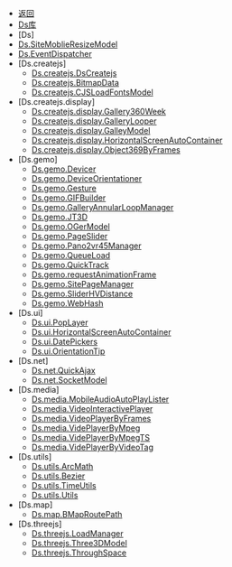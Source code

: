 - [返回](/README)
- [Ds库](Ds/README)
- [Ds]
- [Ds.SiteMoblieResizeModel](Ds/SiteMoblieResizeModel)
- [Ds.EventDispatcher](Ds/EventDispatcher)
- [Ds.createjs]
  - [Ds.createjs.DsCreatejs](Ds/createjs/DsCreatejs)
  - [Ds.createjs.BitmapData](Ds/createjs/BitmapData)
  - [Ds.createjs.CJSLoadFontsModel](Ds/createjs/CJSLoadFontsModel)
- [Ds.createjs.display]
  <!-- - [Ds.createjs.display.CutlineContainer](Ds/createjs/display/CutlineContainer) -->
  <!-- - [Ds.createjs.display.DrawingBoard.js](Ds/createjs/display/DrawingBoard) -->
  <!-- - [Ds.createjs.display.DrawingBoardSenior](Ds/createjs/display/DrawingBoardSenior) -->
  - [Ds.createjs.display.Gallery360Week](Ds/createjs/display/Gallery360Week)
  - [Ds.createjs.display.GalleryLooper](Ds/createjs/display/GalleryLooper)
  - [Ds.createjs.display.GalleyModel](Ds/createjs/display/GalleyModel)
  - [Ds.createjs.display.HorizontalScreenAutoContainer](Ds/createjs/display/HorizontalScreenAutoContainer)
  - [Ds.createjs.display.Object369ByFrames](Ds/createjs/display/Object369ByFrames)
  <!-- - [Ds.createjs.display.SliderSelectionPanel](Ds/createjs/display/SliderSelectionPanel) -->
- [Ds.gemo]
  - [Ds.gemo.Devicer](Ds/gemo/Devicer)
  - [Ds.gemo.DeviceOrientationer](Ds/gemo/DeviceOrientationer)
  - [Ds.gemo.Gesture](Ds/gemo/Gesture)
  - [Ds.gemo.GIFBuilder](Ds/gemo/GIFBuilder)
  - [Ds.gemo.GalleryAnnularLoopManager](Ds/gemo/GalleryAnnularLoopManager)
  <!-- - [Ds.gemo.InputInteractive](Ds/gemo/InputInteractive) -->
  - [Ds.gemo.JT3D](Ds/gemo/JT3D)
  - [Ds.gemo.OGerModel](Ds/gemo/OGerModel)
  - [Ds.gemo.PageSlider](Ds/gemo/PageSlider)
  - [Ds.gemo.Pano2vr45Manager](Ds/gemo/Pano2vr45Manager)
  - [Ds.gemo.QueueLoad](Ds/gemo/QueueLoad)
  - [Ds.gemo.QuickTrack](Ds/gemo/QuickTrack)
  - [Ds.gemo.requestAnimationFrame](Ds/gemo/requestAnimationFrame)
  - [Ds.gemo.SitePageManager](Ds/gemo/SitePageManager)
  <!-- - [Ds.gemo.SliderDistance](Ds/gemo/SliderDistance) -->
  - [Ds.gemo.SliderHVDistance](Ds/gemo/SliderHVDistance)
  - [Ds.gemo.WebHash](Ds/gemo/WebHash)
- [Ds.ui]
  - [Ds.ui.PopLayer](Ds/ui/PopLayer)
  - [Ds.ui.HorizontalScreenAutoContainer](Ds/ui/HorizontalScreenAutoContainer)
  - [Ds.ui.DatePickers](Ds/ui/DatePickers)
  - [Ds.ui.OrientationTip](Ds/ui/OrientationTip)
  <!-- - [Ds.ui.DIVMovieClip](Ds/ui/DIVMovieClip) -->
  <!-- - [Ds.ui.PictureListBox](Ds/ui/PictureListBox) -->
- [Ds.net]
  - [Ds.net.QuickAjax](Ds/net/QuickAjax)
  - [Ds.net.SocketModel](Ds/net/SocketModel)
- [Ds.media]
  - [Ds.media.MobileAudioAutoPlayLister](Ds/media/MobileAudioAutoPlayLister)
  - [Ds.media.VideoInteractivePlayer](Ds/media/VideoInteractivePlayer)
  - [Ds.media.VideoPlayerByFrames](Ds/media/VideoPlayerByFrames)
  - [Ds.media.VidePlayerByMpeg](Ds/media/VidePlayerByMpeg)
  - [Ds.media.VidePlayerByMpegTS](Ds/media/VidePlayerByMpegTS)
  - [Ds.media.VidePlayerByVideoTag](Ds/media/VidePlayerByVideoTag)
- [Ds.utils]  
  - [Ds.utils.ArcMath](Ds/utils/ArcMath)
  - [Ds.utils.Bezier](Ds/utils/Bezier)
  <!-- - [Ds.utils.LayoutFitArea](Ds/utils/LayoutFitArea) -->
  - [Ds.utils.TimeUtils](Ds/utils/TimeUtils)
  - [Ds.utils.Utils](Ds/utils/Utils)
- [Ds.map] 
  - [Ds.map.BMapRoutePath](Ds/map/BMapRoutePath)
- [Ds.threejs]
    - [Ds.threejs.LoadManager](Ds/threejs/LoadManager)
    - [Ds.threejs.Three3DModel](Ds/threejs/Three3DModel)
    - [Ds.threejs.ThroughSpace](Ds/threejs/ThroughSpace)
